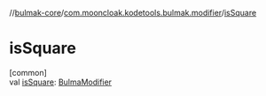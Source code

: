 //[bulmak-core](../../index.md)/[com.mooncloak.kodetools.bulmak.modifier](index.md)/[isSquare](is-square.md)

# isSquare

[common]\
val [isSquare](is-square.md): [BulmaModifier](-bulma-modifier/index.md)
